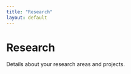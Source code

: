 ```yaml
---
title: "Research"
layout: default
---
```


# Research

Details about your research areas and projects.

